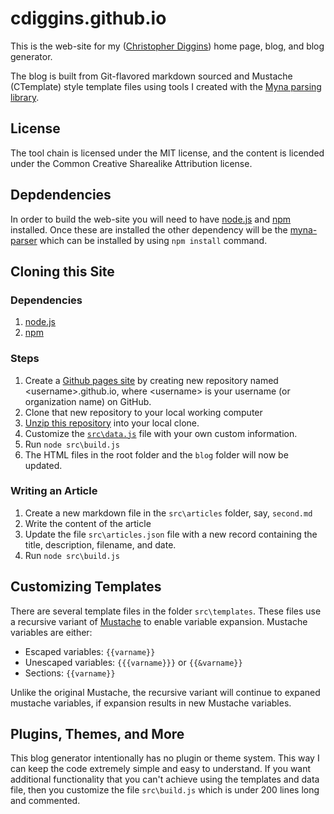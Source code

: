 # cdiggins.github.io

This is the web-site for my ([Christopher Diggins](http://cdiggins.github.io)) home page, blog, and blog generator. 

The blog is built from Git-flavored markdown sourced and Mustache (CTemplate) style template files using tools I created with the [Myna parsing library](https://github.com/cdiggins/myna-parser). 

## License 

The tool chain is licensed under the MIT license, and the content is licended under the Common Creative Sharealike Attribution license.

## Depdendencies

In order to build the web-site you will need to have [node.js](https://nodejs.org/en/) and [npm](https://www.npmjs.com) installed. Once these are installed the other dependency will be the [myna-parser](https://www.npmjs.com/package/myna-parser)
which can be installed by using `npm install` command.

## Cloning this Site

### Dependencies

1. [node.js](https://nodejs.org/en/) 
1. [npm](https://www.npmjs.com) 

### Steps 

1. Create a [Github pages site](https://pages.github.com/) by creating new repository named \<username\>.github.io, where \<username\> is your username (or organization name) on GitHub.
1. Clone that new repository to your local working computer
1. [Unzip this repository](https://github.com/cdiggins/cdiggins.github.io/archive/master.zip) into your local clone.
1. Customize the [`src\data.js`](https://github.com/cdiggins/cdiggins.github.io/blob/master/src/data.js) file with your own custom information.
1. Run `node src\build.js`
1. The HTML files in the root folder and the `blog` folder will now be updated. 

### Writing an Article 

1. Create a new markdown file in the `src\articles` folder, say, `second.md`
1. Write the content of the article 
1. Update the file `src\articles.json` file with a new record containing the title, description, filename, and date.  
1. Run `node src\build.js`

## Customizing Templates 

There are several template files in the folder `src\templates`. These files use a recursive variant of [Mustache](https://mustache.github.io/mustache.5.html) to enable variable expansion. Mustache variables are either:

* Escaped variables: `{{varname}}`
* Unescaped variables: `{{{varname}}}` or `{{&varname}}`
* Sections: `{{varname}}`

Unlike the original Mustache, the recursive variant will continue to expaned mustache variables, if expansion results in new Mustache variables. 

## Plugins, Themes, and More

This blog generator intentionally has no plugin or theme system. This way I can keep the code extremely simple and easy to understand. If you want additional functionality that you can't achieve using the templates and data file, then you customize the file `src\build.js` which is under 200 lines long and commented. 